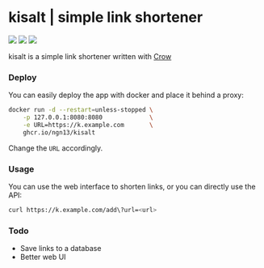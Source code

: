 # kisalt | simple link shortener
![](https://img.shields.io/github/license/ngn13/kisalt)
![](https://img.shields.io/github/repo-size/ngn13/kisalt)
![](https://img.shields.io/github/actions/workflow/status/ngn13/kisalt/publish.yml)

kisalt is a simple link shortener written with [Crow](https://github.com/CrowCpp/Crow)

### Deploy
You can easily deploy the app with docker and place it behind a proxy:
```bash
docker run -d --restart=unless-stopped \
    -p 127.0.0.1:8080:8080             \
    -e URL=https://k.example.com       \
    ghcr.io/ngn13/kisalt
```
Change the `URL` accordingly.

### Usage
You can use the web interface to shorten links, or you can directly use the API:
```bash
curl https://k.example.com/add\?url=<url>
```

### Todo
- Save links to a database
- Better web UI
